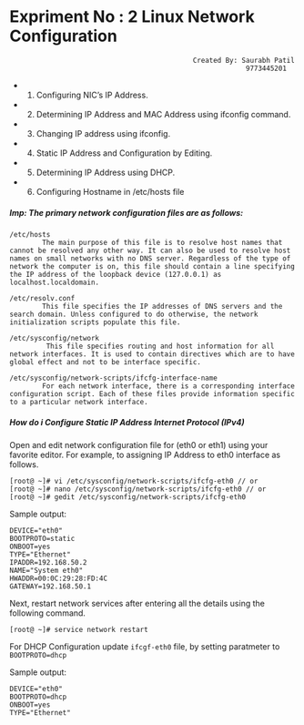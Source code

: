# Expriment No : 2 Linux Network Configuration 
                                                 Created By: Saurabh Patil
                                                              9773445201


* 1. Configuring NIC’s IP Address.
* 2. Determining IP Address and MAC Address using ifconfig command.
* 3. Changing IP address using ifconfig.
* 4. Static IP Address and Configuration by Editing.
* 5. Determining IP Address using DHCP.
* 6. Configuring Hostname in /etc/hosts file

##### Imp:  The primary network configuration files are as follows:
    /etc/hosts
            The main purpose of this file is to resolve host names that cannot be resolved any other way. It can also be used to resolve host names on small networks with no DNS server. Regardless of the type of network the computer is on, this file should contain a line specifying the IP address of the loopback device (127.0.0.1) as localhost.localdomain. 
  
    /etc/resolv.conf
            This file specifies the IP addresses of DNS servers and the search domain. Unless configured to do otherwise, the network initialization scripts populate this file.
    
    /etc/sysconfig/network
             This file specifies routing and host information for all network interfaces. It is used to contain directives which are to have global effect and not to be interface specific.
             
    /etc/sysconfig/network-scripts/ifcfg-interface-name
            For each network interface, there is a corresponding interface configuration script. Each of these files provide information specific to a particular network interface. 

##### How do i Configure Static IP Address Internet Protocol (IPv4)

Open and edit network configuration file for (eth0 or eth1) using your favorite editor. For example, to assigning IP Address to eth0 interface as follows.
```
[root@ ~]# vi /etc/sysconfig/network-scripts/ifcfg-eth0 // or
[root@ ~]# nano /etc/sysconfig/network-scripts/ifcfg-eth0 // or
[root@ ~]# gedit /etc/sysconfig/network-scripts/ifcfg-eth0
```
Sample output:
```
DEVICE="eth0"
BOOTPROTO=static
ONBOOT=yes
TYPE="Ethernet"
IPADDR=192.168.50.2
NAME="System eth0"
HWADDR=00:0C:29:28:FD:4C
GATEWAY=192.168.50.1
```

Next, restart network services after entering all the details using the following command.

```
[root@ ~]# service network restart
```
For DHCP Configuration update  ` ifcgf-eth0 ` file, by setting paratmeter to ` BOOTPROTO=dhcp `

Sample output:
```
DEVICE="eth0"
BOOTPROTO=dhcp
ONBOOT=yes
TYPE="Ethernet"
```
